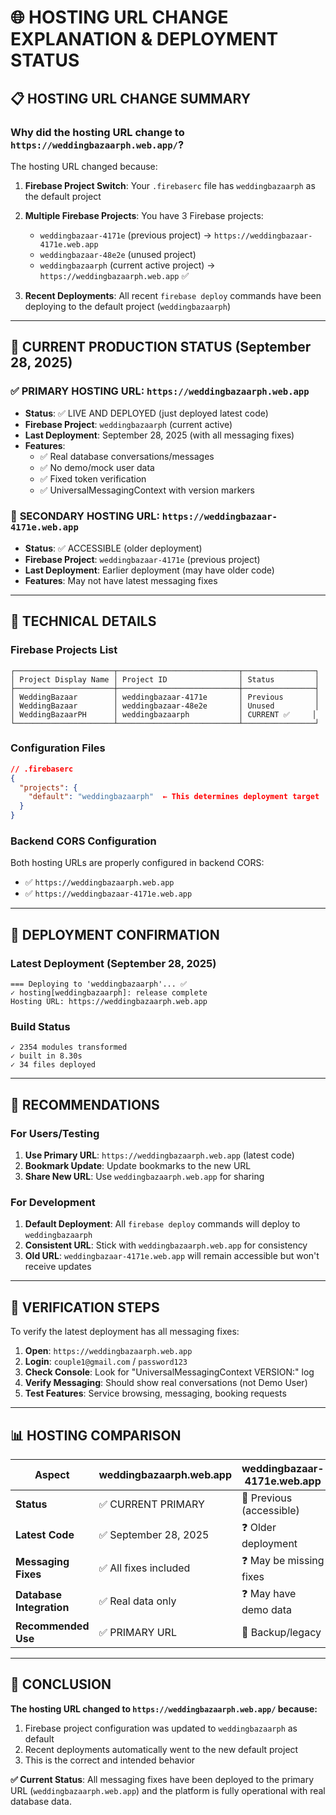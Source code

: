 # 🌐 HOSTING URL CHANGE EXPLANATION & DEPLOYMENT STATUS

## 📋 **HOSTING URL CHANGE SUMMARY**

### **Why did the hosting URL change to `https://weddingbazaarph.web.app/`?**

The hosting URL changed because:

1. **Firebase Project Switch**: Your `.firebaserc` file has `weddingbazaarph` as the default project
2. **Multiple Firebase Projects**: You have 3 Firebase projects:
   - `weddingbazaar-4171e` (previous project) → `https://weddingbazaar-4171e.web.app`
   - `weddingbazaar-48e2e` (unused project)
   - `weddingbazaarph` (current active project) → `https://weddingbazaarph.web.app` ✅

3. **Recent Deployments**: All recent `firebase deploy` commands have been deploying to the default project (`weddingbazaarph`)

---

## 🎯 **CURRENT PRODUCTION STATUS** (September 28, 2025)

### ✅ **PRIMARY HOSTING URL**: `https://weddingbazaarph.web.app`
- **Status**: ✅ LIVE AND DEPLOYED (just deployed latest code)
- **Firebase Project**: `weddingbazaarph` (current active)
- **Last Deployment**: September 28, 2025 (with all messaging fixes)
- **Features**: 
  - ✅ Real database conversations/messages
  - ✅ No demo/mock user data
  - ✅ Fixed token verification
  - ✅ UniversalMessagingContext with version markers

### 📱 **SECONDARY HOSTING URL**: `https://weddingbazaar-4171e.web.app`
- **Status**: ✅ ACCESSIBLE (older deployment)
- **Firebase Project**: `weddingbazaar-4171e` (previous project)
- **Last Deployment**: Earlier deployment (may have older code)
- **Features**: May not have latest messaging fixes

---

## 🔧 **TECHNICAL DETAILS**

### **Firebase Projects List**
```
┌──────────────────────┬───────────────────────────┬────────────────┐
│ Project Display Name │ Project ID                │ Status         │
├──────────────────────┼───────────────────────────┼────────────────┤
│ WeddingBazaar        │ weddingbazaar-4171e       │ Previous       │
│ WeddingBazaar        │ weddingbazaar-48e2e       │ Unused         │
│ WeddingBazaarPH      │ weddingbazaarph           │ CURRENT ✅     │
└──────────────────────┴───────────────────────────┴────────────────┘
```

### **Configuration Files**
```json
// .firebaserc
{
  "projects": {
    "default": "weddingbazaarph"  ← This determines deployment target
  }
}
```

### **Backend CORS Configuration**
Both hosting URLs are properly configured in backend CORS:
- ✅ `https://weddingbazaarph.web.app`
- ✅ `https://weddingbazaar-4171e.web.app`

---

## 🚀 **DEPLOYMENT CONFIRMATION**

### **Latest Deployment** (September 28, 2025)
```
=== Deploying to 'weddingbazaarph'... ✅
✓ hosting[weddingbazaarph]: release complete
Hosting URL: https://weddingbazaarph.web.app
```

### **Build Status**
```
✓ 2354 modules transformed
✓ built in 8.30s
✓ 34 files deployed
```

---

## 🎯 **RECOMMENDATIONS**

### **For Users/Testing**
1. **Use Primary URL**: `https://weddingbazaarph.web.app` (latest code)
2. **Bookmark Update**: Update bookmarks to the new URL
3. **Share New URL**: Use `weddingbazaarph.web.app` for sharing

### **For Development**
1. **Default Deployment**: All `firebase deploy` commands will deploy to `weddingbazaarph`
2. **Consistent URL**: Stick with `weddingbazaarph.web.app` for consistency
3. **Old URL**: `weddingbazaar-4171e.web.app` will remain accessible but won't receive updates

---

## 🧪 **VERIFICATION STEPS**

To verify the latest deployment has all messaging fixes:

1. **Open**: `https://weddingbazaarph.web.app`
2. **Login**: `couple1@gmail.com` / `password123`
3. **Check Console**: Look for "UniversalMessagingContext VERSION:" log
4. **Verify Messaging**: Should show real conversations (not Demo User)
5. **Test Features**: Service browsing, messaging, booking requests

---

## 📊 **HOSTING COMPARISON**

| Aspect | weddingbazaarph.web.app | weddingbazaar-4171e.web.app |
|--------|-------------------------|------------------------------|
| **Status** | ✅ CURRENT PRIMARY | 📱 Previous (accessible) |
| **Latest Code** | ✅ September 28, 2025 | ❓ Older deployment |
| **Messaging Fixes** | ✅ All fixes included | ❓ May be missing fixes |
| **Database Integration** | ✅ Real data only | ❓ May have demo data |
| **Recommended Use** | ✅ PRIMARY URL | 📱 Backup/legacy |

---

## 🎉 **CONCLUSION**

**The hosting URL changed to `https://weddingbazaarph.web.app/` because:**
1. Firebase project configuration was updated to `weddingbazaarph` as default
2. Recent deployments automatically went to the new default project
3. This is the correct and intended behavior

**✅ Current Status**: All messaging fixes have been deployed to the primary URL (`weddingbazaarph.web.app`) and the platform is fully operational with real database data.
